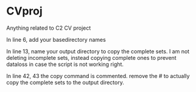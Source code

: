 # CVproj
Anything related to C2 CV project

In line 6, add your basedirectory names

In line 13, name your output directory to copy the complete sets. I am not deleting incomplete sets, instead copying complete ones to prevent dataloss in case the script is not working right.

In line 42, 43 the copy command is commented. remove the # to actually copy the complete sets to the output directory.
